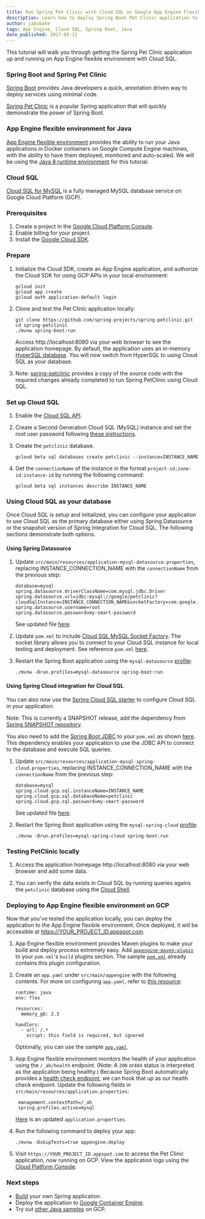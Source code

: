 ```yaml
---
title: Run Spring Pet Clinic with Cloud SQL on Google App Engine Flexible Environment
description: Learn how to deploy Spring Boot Pet Clinic application to Google App Engine flexible environment and use Cloud SQL.
author: jabubake
tags: App Engine, Cloud SQL, Spring Boot, Java
date_published: 2017-05-12
---
```


This tutorial will walk you through getting the Spring Pet Clinic application up
and running on App Engine flexible environment with Cloud SQL.

### Spring Boot and Spring Pet Clinic
[Spring Boot][boot] provides Java developers a quick, annotation driven way to
deploy services using minimal code.

[Spring Pet Clinic][clinic] is a popular Spring application that will quickly
demonstrate the power of Spring Boot.

[boot]: https://projects.spring.io/spring-boot/
[clinic]: https://github.com/spring-projects/spring-petclinic

### App Engine flexible environment for Java

[App Engine flexible environment][flexible] provides the ability to run your
Java applications in Docker containers on Google Compute Engine machines, with
the ability to have them deployed, monitored and auto-scaled. We will be using
the [Java 8 runtime environment][runtime] for this tutorial.

[flexible]: /appengine/docs/flexible/java/
[runtime]: /appengine/docs/flexible/java/dev-java-only

### Cloud SQL

[Cloud SQL for MySQL][mysql] is a fully managed MySQL database service on Google
Cloud Platform (GCP).

[mysql]: /sql/docs/mysql/

### Prerequisites

1.  Create a project in the [Google Cloud Platform Console][console].
1.  Enable billing for your project.
1.  Install the [Google Cloud SDK][sdk].

[console]: https://console.cloud.google.com/
[sdk]: /sdk

### Prepare

1.  Initialize the Cloud SDK, create an App Engine application, and authorize
    the Cloud SDK for using GCP APIs in your local environment:

        gcloud init
        gcloud app create
        gcloud auth application-default login

1.  Clone and test the Pet Clinic application locally:

        git clone https://github.com/spring-projects/spring-petclinic.git
        cd spring-petclinic
        ./mvnw spring-boot:run

    Access http://localhost:8080 via your web browser to see the application
    homepage. By default, the application uses an in-memory
    [HyperSQL database][hyper]. You will now switch from HyperSQL to using Cloud
    SQL as your database.

1. Note: [spring-petclinic][source_path] provides a copy of the source code
 with the required changes already completed to run Spring PetClinic using Cloud SQL.

[hyper]: http://hsqldb.org/

### Set up Cloud SQL

1.  Enable the [Cloud SQL API][api].

1.  Create a Second Generation Cloud SQL (MySQL) instance and set the root user
    password following [these instructions][instructions].

1.  Create the `petclinic` database.

        gcloud beta sql databases create petclinic --instance=INSTANCE_NAME

1.  Get the `connectionName` of the instance in the format
    `project-id:zone-id:instance-id` by running the following command:

        gcloud beta sql instances describe INSTANCE_NAME

### Using Cloud SQL as your database

Once Cloud SQL is setup and initialized, you can configure your application to use Cloud SQL
as the primary database either using Spring Datasource or the snapshot version of
Spring Integration for Cloud SQL. The following sections demonstrate both options.

#### Using Spring Datasource

1.  Update `src/main/resources/application-mysql-datasource.properties`, replacing
    INSTANCE_CONNECTION_NAME with the `connectionName` from the previous step:

        database=mysql
        spring.datasource.driverClassName=com.mysql.jdbc.Driver
        spring.datasource.url=jdbc:mysql://google/petclinic?cloudSqlInstance=INSTANCE_CONNECTION_NAME&socketFactory=com.google.cloud.sql.mysql.SocketFactory
        spring.datasource.username=root
        spring.datasource.password=my-smart-password

    See updated file [here][application_mysql_datasource].

1.  Update `pom.xml` to include [Cloud SQL MySQL Socket Factory][socket].
    The socket library allows you to connect to your Cloud SQL instance for
    local testing and deployment. See reference `pom.xml` [here][pom_spring_datasource_xml].

1.  Restart the Spring Boot application using the `mysql-datasource` [profile][profile]:

        ./mvnw -Drun.profiles=mysql-datasource spring-boot:run

#### Using Spring Cloud integration for Cloud SQL

You can also now use the [Spring Cloud SQL starter](https://github.com/spring-cloud/spring-cloud-gcp/tree/master/spring-cloud-gcp-starters/spring-cloud-gcp-starter-sql)
to configure Cloud SQL in your application.

Note: This is currently a SNAPSHOT release, add the dependency from [Spring SNAPSHOT repository](http://maven.springframework.org/snapshot/).

You also need to add the [Spring Boot JDBC](https://mvnrepository.com/artifact/org.springframework/spring-jdbc/4.3.10.RELEASE)
to your `pom.xml` as shown [here][pom_spring_cloud_xml].
This dependency enables your application to use the JDBC API to connect to the database and execute SQL queries.

1.  Update `src/main/resources/application-mysql-spring-cloud.properties`, replacing
    INSTANCE_CONNECTION_NAME with the `connectionName` from the previous step:
    
        database=mysql
        spring.cloud.gcp.sql.instanceName=INSTANCE_NAME
        spring.cloud.gcp.sql.databaseName=petclinic
        spring.cloud.gcp.sql.password=my-smart-password

    See updated file [here][application_spring_cloud].

1.  Restart the Spring Boot application using the `mysql-spring-cloud` [profile][profile]:

        ./mvnw -Drun.profiles=mysql-spring-cloud spring-boot:run


### Testing PetClinic locally
1.  Access the application homepage http://localhost:8080 via your web browser
    and add some data.

1.   You can verify the data exists in Cloud SQL by running queries agains the
    `petclinic` database using the [Cloud Shell][shell].

[api]: https://console.cloud.google.com/flows/enableapi?apiid=sqladmin
[instructions]: /sql/docs/mysql/create-instance#create-2nd-gen
[socket]: https://mvnrepository.com/artifact/com.google.cloud.sql/mysql-socket-factory
[profile]: http://docs.spring.io/spring-boot/docs/current/maven-plugin/examples/run-profiles.html
[shell]: /sql/docs/mysql/quickstart#connect_to_your_instance_using_the_db_client_client_in_the_cloud_shell

### Deploying to App Engine flexible environment on GCP

Now that you've tested the application locally, you can deploy the application
to the App Engine flexible environment. Once deployed, it will be accessible at
https://YOUR_PROJECT_ID.appspot.com.

1.  App Engine flexible environment provides Maven plugins to make your build
    and deploy process extremely easy.
    Add [`appengine-maven-plugin`][appengine-maven] to your
    `pom.xml`'s `build` plugins section.
    The sample [`pom.xml`][pom_spring_cloud_xml] already contains this plugin configuration.

1.  Create an `app.yaml` under `src/main/appengine` with the following contents.
    For more on configuring `app.yaml`, refer to [this resource][yaml]:

        runtime: java
        env: flex

        resources:
          memory_gb: 2.3

        handlers:
          - url: /.*
            script: this field is required, but ignored

    Optionally, you can use the sample [`app.yaml`][app_yaml].

1.  App Engine flexible environment monitors the health of your application
    using the `/_ah/health` endpoint. (Note: A `200` or`404` status is
    interpreted as the application being healthy.) Because Spring Boot
    automatically provides a [health check endpoint][health], we can hook that
    up as our health check endpoint. Update the following fields in
    `src/main/resources/application.properties`:

         management.contextPath=/_ah
         spring.profiles.active=mysql

    [Here][application_properties] is an updated `application.properties`.

1.  Run the following command to deploy your app:

        ./mvnw -DskipTests=true appengine:deploy

1.  Visit `https://YOUR_PROJECT_ID.appspot.com` to access the Pet Clinic
    application, now running on GCP. View the application logs using the
    [Cloud Platform Console][logs].

### Next steps

- [Build][build] your own Spring application.
- Deploy the application to [Google Container Engine][gke].
- Try out [other Java samples][samples] on GCP.

[source_path]: https://github.com/GoogleCloudPlatform/community/tree/master/tutorials/run-spring-petclinic-on-app-engine-cloudsql/spring-petclinic
[application_mysql_datasource]: https://github.com/GoogleCloudPlatform/community/tree/master/tutorials/run-spring-petclinic-on-app-engine-cloudsql/spring-petclinic/src/main/resources/application-mysql-datasource.properties
[application_spring_cloud]: https://github.com/GoogleCloudPlatform/community/tree/master/tutorials/run-spring-petclinic-on-app-engine-cloudsql/spring-petclinic/src/main/resources/application-mysql-spring-cloud.properties
[pom_spring_cloud_xml]: https://github.com/GoogleCloudPlatform/community/tree/master/tutorials/run-spring-petclinic-on-app-engine-cloudsql/spring-petclinic/pom-spring-cloud.xml
[pom_spring_datasource_xml]: https://github.com/GoogleCloudPlatform/community/tree/master/tutorials/run-spring-petclinic-on-app-engine-cloudsql/spring-petclinic/pom-spring-datasource.xml
[yaml]: /appengine/docs/flexible/java/configuring-your-app-with-app-yaml
[health]: https://docs.spring.io/spring-boot/docs/current/reference/html/production-ready-endpoints.html#production-ready-health
[logs]: https://console.cloud.google.com/logs/viewer
[appengine-maven]: http://mvnrepository.com/artifact/com.google.cloud.tools/appengine-maven-plugin
[app_yaml]: https://github.com/GoogleCloudPlatform/community/tree/master/tutorials/run-spring-petclinic-on-app-engine-cloudsql/spring-petclinic/src/main/appengine/app.yaml
[application_properties]:[source_path]/src/main/resources/application.properties
[build]: http://start.spring.io/
[gke]: /appengine/docs/flexible/java/run-flex-app-on-gke
[samples]: /java/samples
